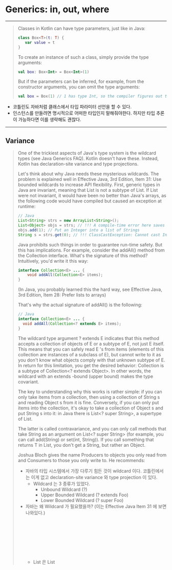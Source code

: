 # Generics: in, out, where

***

> Classes in Kotlin can have type parameters, just like in Java:
>
> ````kotlin
> class Box<T>(t: T) {
>    var value = t
> }
> ````
> 
> To create an instance of such a class, simply provide the type arguments:
>
> ````kotlin
> val box: Box<Int> = Box<Int>(1)
> ````
> 
> But if the parameters can be inferred, for example, from the constructor arguments, you can omit the type arguments:
>
> ````kotlin
> val box = Box(1) // 1 has type Int, so the compiler figures out that it is Box<Int>
> ````

- 코틀린도 자바처럼 클래스에서 타입 파라미터 선언을 할 수 있다.
- 인스턴스를 만들려면 명시적으로 어떠한 타입인지 말해줘야한다. 하지만 타입 추론이 가능하다면 이를 생략해도 괜찮다.

***

## Variance

> One of the trickiest aspects of Java's type system is the wildcard types (see Java Generics FAQ). Kotlin doesn't have these. Instead, Kotlin has declaration-site variance and type projections.
>
> Let's think about why Java needs these mysterious wildcards. The problem is explained well in Effective Java, 3rd Edition, Item 31: Use bounded wildcards to increase API flexibility.
> First, generic types in Java are invariant, meaning that List<String> is not a subtype of List<Object>. If List were not invariant, it would have been no better than Java's arrays, as the following code would have compiled but caused an exception at runtime:
> 
> ````java
> // Java
> List<String> strs = new ArrayList<String>();
> List<Object> objs = strs; // !!! A compile-time error here saves us from a runtime exception later.
> objs.add(1); // Put an Integer into a list of Strings
> String s = strs.get(0); // !!! ClassCastException: Cannot cast Integer to String
> ````
> 
> Java prohibits such things in order to guarantee run-time safety. But this has implications. For example, consider the addAll() method from the Collection interface. What's the signature of this method? Intuitively, you'd write it this way:
>
> ````java
> interface Collection<E> ... {
>     void addAll(Collection<E> items);
> }
> ````
> 
> (In Java, you probably learned this the hard way, see Effective Java, 3rd Edition, Item 28: Prefer lists to arrays)
>
> That's why the actual signature of addAll() is the following:
> 
> ```java
> // Java
> interface Collection<E> ... {
>   void addAll(Collection<? extends E> items);
> }
> ```
> 
> The wildcard type argument ? extends E indicates that this method accepts a collection of objects of E or a subtype of E, not just E itself. This means that you can safely read E 's from items (elements of this collection are instances of a subclass of E), but cannot write to it as you don't know what objects comply with that unknown subtype of E. In return for this limitation, you get the desired behavior: Collection<String> is a subtype of Collection<? extends Object>. In other words, the wildcard with an extends -bound (upper bound) makes the type covariant.
>
> The key to understanding why this works is rather simple: if you can only take items from a collection, then using a collection of String s and reading Object s from it is fine. Conversely, if you can only put items into the collection, it's okay to take a collection of Object s and put String s into it: in Java there is List<? super String>, a supertype of List<Object>.
>
> The latter is called contravariance, and you can only call methods that take String as an argument on List<? super String> (for example, you can call add(String) or set(int, String)). If you call something that returns T in List<T>, you don't get a String, but rather an Object.
>
> Joshua Bloch gives the name Producers to objects you only read from and Consumers to those you only write to. He recommends:




- 자바의 타입 시스템에서 가장 다루기 힘든 것이 wildcard 이다. 코틀린에서는 이게 없고 declaration-site variance 와 type projection 이 있다.
  - Wildcard 는 3 종류가 있었다.
    - Unbound Wildcard (?)
    - Upper Bounded Wildcard (? extends Foo)
    - Lower Bounded Wildcard (? super Foo) 
- 자바는 왜 Wildcard 가 필요했을까? (이는 Effective Java Item 31 에 보면 나와있다.)
  - List<String> 은 List<Object> 의 하위 타입이 아니기 때문에. 그냥 서로 다른 타입이라서. 
  - 이 경우에는 유용하지 않다. 하위 타입이나 상한 타입을 받아도 되는 경우가 필요하기 때문에. 그래서 와일드카드가 등장했다.
  - 와일드카드를 사용할 때 법칙 `producer-extends, consumer-super`

***

## Declaration-site variance

> Let's suppose that there is a generic interface Source<T> that does not have any methods that take T as a parameter, only methods that return T:
>
> ````java
> // Java
> interface Source<T> {
>   T nextT();
> }
> ````
>
> Then, it would be perfectly safe to store a reference to an instance of Source<String> in a variable of type Source<Object>- there are no consumer-methods to call. But Java does not know this, and still prohibits it:
>
> ````java
> // Java
> void demo(Source<String> strs) {
> Source<Object> objects = strs; // !!! Not allowed in Java
> // ...
> }
> ````
> To fix this, you should declare objects of type Source<? extends Object>. Doing so is meaningless, because you can call all the same methods on such a variable as before, so there's no value added by the more complex type. But the compiler does not know that.
>
> Doing so is meaningless, because you can call all the same methods on such a variable as before, so there's no value added by the more complex type. But the compiler does not know that.
> 
> In Kotlin, there is a way to explain this sort of thing to the compiler. This is called declaration-site variance: you can annotate the type parameter T of Source to make sure that it is only returned (produced) from members of Source<T>, and never consumed. To do this, use the out modifier:
>
> ````kotlin
> interface Source<out T> {
>    fun nextT(): T
> }
>
> fun demo(strs: Source<String>) {
>   val objects: Source<Any> = strs // This is OK, since T is an out-parameter
>   // ...
> }
> ````
> 
> The general rule is this: when a type parameter T of a class C is declared out, it may occur only in the out -position in the members of C, but in return C<Base> can safely be a supertype of C<Derived>.
>
> In other words, you can say that the class C is covariant in the parameter T, or that T is a covariant type parameter. You can think of C as being a producer of T 's, and NOT a consumer of T 's.
> 
> The out modifier is called a variance annotation, and since it is provided at the type parameter declaration site, it provides declaration-site variance. This is in contrast with Java's use-site variance where wildcards in the type usages make the types covariant.
>
> In addition to out, Kotlin provides a complementary variance annotation: in. It makes a type parameter contravariant, meaning it can only be consumed and never produced. A good example of a contravariant type is Comparable:
>
> ````kotlin
> interface Comparable<in T> {
>     operator fun compareTo(other: T): Int
> }
> 
> fun demo(x: Comparable<Number>) {
>   x.compareTo(1.0) // 1.0 has type Double, which is a subtype of Number
>   // Thus, you can assign x to a variable of type Comparable<Double>
>   val y: Comparable<Double> = x // OK!
> }
> ````
> The words in and out seem to be self-explanatory (as they’ve already been used successfully in C# for quite some time), and so the mnemonic mentioned above is not really needed. It can in fact be rephrased at a higher level of abstraction:

- 자바에서 Generic 은 일반적으로 Invariant 이다. 그래서 타입이 완전 똑같지 않다면 대입하는게 불가능하고 유연함을 제공하기 위해서는 Unbounded Wildcard 를 이용해야한다.
- 하지만 코틀린에서는 클래스나 인터페이스를 선언할 때 out, in 을 통해서 제네릭에 variant 를 제공해주는게 가능하다.



